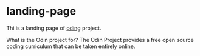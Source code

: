 # landing-page
Thi is a landing page  of [oding](https://www.theodinproject.com/) project.

What is the Odin project for?
The Odin Project provides a free open source coding curriculum that can be taken entirely online.
